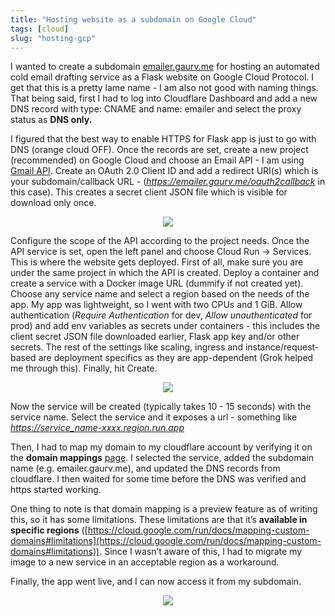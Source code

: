 ```yaml
---
title: "Hosting website as a subdomain on Google Cloud"
tags: [cloud]
slug: "hosting-gcp"
---
```


I wanted to create a subdomain [emailer.gaurv.me](http://emailer.gaurv.me) for hosting an automated cold email drafting service as a Flask website on Google Cloud Protocol. I get that this is a pretty lame name - I am also not good with naming things. That being said, first I had to log into Cloudflare Dashboard and add a new DNS record with type: CNAME and name: emailer and select the proxy status as **DNS only.**

I figured that the best way to enable HTTPS for Flask app is just to go with DNS (orange cloud OFF). Once the records are set, create a new project (recommended) on Google Cloud and choose an Email API - I am using [Gmail API](https://console.cloud.google.com/apis/library/gmail.googleapis.com). Create an OAuth 2.0 Client ID and add a redirect URI(s) which is your subdomain/callback URL - (*https://emailer.gaurv.me/oauth2callback* in this case). This creates a secret client JSON file which is visible for download only once.

<p align="center">
  <img src="https://pub-91e1a485198740aabff1705e89606dc3.r2.dev/hosting-gcp/Screenshot%202025-06-24%20at%203.52.51%E2%80%AFAM.png" style="max-width: 100%; height: auto;" />
</p>

Configure the scope of the API according to the project needs. Once the API service is set, open the left panel and choose Cloud Run → Services. This is where the website gets deployed. First of all, make sure you are under the same project in which the API is created. Deploy a container and create a service with a Docker image URL (dummify if not created yet). Choose any service name and select a region based on the needs of the app. My app was lightweight, so I went with two CPUs and 1 GiB. Allow authentication (*Require Authentication* for dev, *Allow unauthenticated* for prod) and add env variables as secrets under containers - this includes the client secret JSON file downloaded earlier, Flask app key and/or other secrets. The rest of the settings like scaling, ingress and instance/request-based are deployment specifics as they are app-dependent (Grok helped me through this). Finally, hit Create. 

<p align="center">
  <img src="https://pub-91e1a485198740aabff1705e89606dc3.r2.dev/hosting-gcp/Screenshot%202025-06-24%20at%204.13.15%E2%80%AFAM.png" style="max-width: 100%; height: auto;" />
</p>

Now the service will be created (typically takes 10 - 15 seconds) with the service name. Select the service and it exposes a url - something like *https://service_name-xxxx.region.run.app*

Then, I had to map my domain to my cloudflare account by verifying it on the **domain mappings** [page](https://console.cloud.google.com/run/domains). I selected the service, added the subdomain name (e.g. emailer.gaurv.me), and updated the DNS records from cloudflare. I then waited for some time before the DNS was verified and https started working.

One thing to note is that domain mapping is a preview feature as of writing this, so it has some limitations. These limitations are that it’s **available in specific regions** ([https://cloud.google.com/run/docs/mapping-custom-domains#limitations](https://cloud.google.com/run/docs/mapping-custom-domains#limitations)). Since I wasn’t aware of this, I had to migrate my image to a new service in an acceptable region as a workaround.

Finally, the app went live, and I can now access it from my subdomain.

<p align="center">
  <img src="https://pub-91e1a485198740aabff1705e89606dc3.r2.dev/hosting-gcp/Screenshot%202025-06-24%20at%204.46.49%E2%80%AFAM.png" style="max-width: 100%; height: auto;" />
</p>